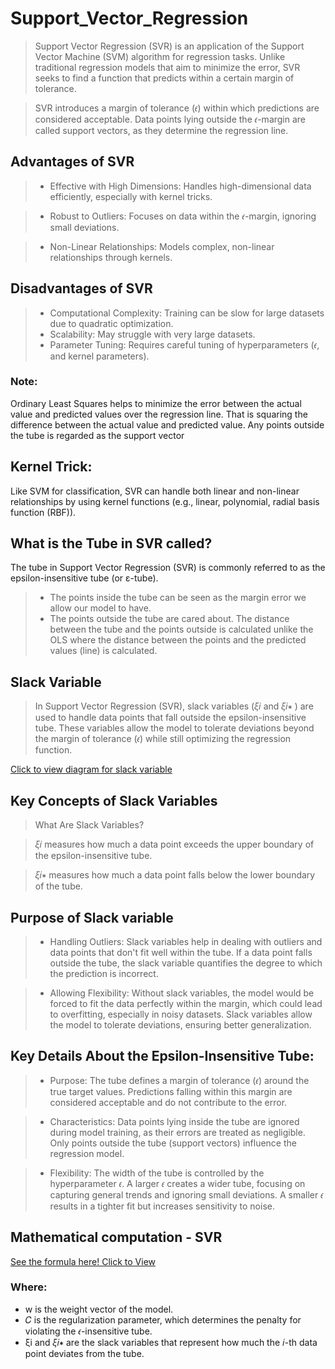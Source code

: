 # Support_Vector_Regression
> Support Vector Regression (SVR) is an application of the Support Vector Machine (SVM) algorithm for regression tasks. Unlike traditional regression models that aim to minimize the error, SVR seeks to find a function that predicts within a certain margin of tolerance.

> SVR introduces a margin of tolerance (𝜖) within which predictions are considered acceptable. Data points lying outside the 𝜖-margin are called support vectors, as they determine the regression line.

## Advantages of SVR
> + Effective with High Dimensions:
Handles high-dimensional data efficiently, especially with kernel tricks.

> + Robust to Outliers:
Focuses on data within the 𝜖-margin, ignoring small deviations.

> + Non-Linear Relationships:
Models complex, non-linear relationships through kernels.

## Disadvantages of SVR
> + Computational Complexity:
Training can be slow for large datasets due to quadratic optimization.
> + Scalability:
May struggle with very large datasets.
> + Parameter Tuning:
Requires careful tuning of hyperparameters (𝜖, and kernel parameters).

### Note:
Ordinary Least Squares helps to minimize the error between the actual value and predicted values over the regression line. That is squaring the difference between the actual value and predicted value. Any points outside the tube is regarded as the support vector

## Kernel Trick:
Like SVM for classification, SVR can handle both linear and non-linear relationships by using kernel functions (e.g., linear, polynomial, radial basis function (RBF)).

## What is the Tube in SVR called?
The tube in Support Vector Regression (SVR) is commonly referred to as the epsilon-insensitive tube (or ε-tube).
> + The points inside the tube can be seen as the margin error we allow our model to have.
> + The points outside the tube are cared about. The distance between the tube and the points outside is calculated unlike the OLS where the distance between the points and the predicted values (line) is calculated.
>
## Slack Variable
> In Support Vector Regression (SVR), slack variables (𝜉𝑖  and 𝜉𝑖∗ ) are used to handle data points that fall outside the epsilon-insensitive tube. These variables allow the model to tolerate deviations beyond the margin of tolerance (𝜖) while still optimizing the regression function.

[Click to view diagram for slack variable](https://ibb.co/xgzH9mc)

## Key Concepts of Slack Variables
>What Are Slack Variables?

> 𝜉𝑖  measures how much a data point exceeds the upper boundary of the epsilon-insensitive tube.

> 𝜉𝑖∗ measures how much a data point falls below the lower boundary of the tube.

## Purpose of Slack variable
> + Handling Outliers: Slack variables help in dealing with outliers and data points that don't fit well within the tube. If a data point falls outside the tube, the slack variable quantifies the degree to which the prediction is incorrect.

> + Allowing Flexibility: Without slack variables, the model would be forced to fit the data perfectly within the margin, which could lead to overfitting, especially in noisy datasets. Slack variables allow the model to tolerate deviations, ensuring better generalization.

## Key Details About the Epsilon-Insensitive Tube:
> + Purpose: The tube defines a margin of tolerance (𝜖) around the true target values. Predictions falling within this margin are considered acceptable and do not contribute to the error.

> + Characteristics: Data points lying inside the tube are ignored during model training, as their errors are treated as negligible.
Only points outside the tube (support vectors) influence the regression model.

> + Flexibility: The width of the tube is controlled by the hyperparameter 𝜖. A larger 𝜖 creates a wider tube, focusing on capturing general trends and ignoring small deviations. A smaller 𝜖 results in a tighter fit but increases sensitivity to noise.

## Mathematical computation - SVR
[See the formula here! Click to View](https://ibb.co/KqH9c6Z)

### Where:
+ w is the weight vector of the model.
+ 𝐶 is the regularization parameter, which determines the penalty for violating the 𝜖-insensitive tube.
+ ξi  and 𝜉𝑖∗  are the slack variables that represent how much the 𝑖-th data point deviates from the tube.
